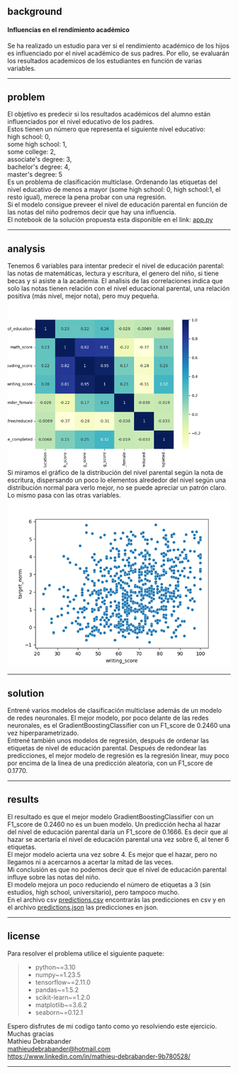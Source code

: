 ## background
#### Influencias en el rendimiento académico
Se ha realizado un estudio para ver si el rendimiento académico de los hijos es influenciado por el nivel académico de sus padres. Por ello, se evaluarán los resultados academicos de los estudiantes en función de varias variables.
***
## problem
El objetivo es predecir si los resultados académicos del alumno están influenciados por el nivel educativo de los padres.  
Estos tienen un número que representa el siguiente nivel educativo:  
high school: 0,  
some high school: 1,  
some college: 2,  
associate's degree: 3,  
bachelor's degree: 4,  
master's degree: 5  
Es un problema de clasificación multiclase. Ordenando las etiquetas del nivel educativo de menos a mayor (some high school: 0, high school:1, el resto igual), merece la pena probar con una regresión.  
Si el modelo consigue preveer el nivel de educación parental en función de las notas del niño podremos decir que hay una influencia.  
El notebook de la solución propuesta esta disponible en el link: [app.py](/app.py) 
***
## analysis
Tenemos 6 variables para intentar predecir el nivel de educación parental: las notas de matemáticas, lectura y escritura, el genero del niño, si tiene becas y si asiste a la academia. El analisis de las correlaciones indica que solo las notas tienen relación con el nivel educacional parental, una relación positiva (más nivel, mejor nota), pero muy pequeña.  
![Alt text](/correlaciones.png)  
Si miramos el gráfico de la distribución del nivel parental según la nota de escritura, dispersando un poco lo elementos alrededor del nivel según una distribución normal para verlo mejor, no se puede apreciar un patrón claro. Lo mismo pasa con las otras variables.  
![Alt text](/relación_nivel_de_educacion_parental_VS_nota_de_escritura_del_niño.png)  
***
## solution
Entrené varios modelos de clasificación multiclase además de un modelo de redes neuronales. El mejor modelo, por poco delante de las redes neuronales, es el GradientBoostingClassifier con un F1_score de 0.2460 una vez hiperparametrizado.  
Entrené también unos modelos de regresión, después de ordenar las etiquetas de nivel de educación parental. Después de redondear las predicciones, el mejor modelo de regresión es la regresión linear, muy poco por encima de la linea de una predicción aleatoria, con un F1_score de 0.1770.  
***
## results
El resultado es que el mejor modelo GradientBoostingClassifier con un F1_score de 0.2460 no es un buen modelo. Un predicción hecha al hazar del nivel de educación parental daría un F1_score de 0.1666. Es decir que al hazar se acertaría el nivel de educación parental una vez sobre 6, al tener 6 etiquetas.  
El mejor modelo acierta una vez sobre 4. Es mejor que el hazar, pero no llegamos ni a acercarnos a acertar la mitad de las veces.  
Mi conclusión es que no podemos decir que el nivel de educación parental influye sobre las notas del niño.  
El modelo mejora un poco reduciendo el número de etiquetas a 3 (sin estudios, high school, universitario), pero tampoco mucho.  
En el archivo csv [predictions.csv](/predictions.csv) encontrarás las predicciones en csv y en el archivo [predictions.json](/predictions.json) las predicciones en json.  
***
## license
Para resolver el problema utilice el siguiente paquete:
> - python~=3.10
> - numpy~=1.23.5
> - tensorflow~=2.11.0
> - pandas~=1.5.2
> - scikit-learn~=1.2.0
> - matplotlib~=3.6.2
> - seaborn~=0.12.1  

Espero disfrutes de mi codigo tanto como yo resolviendo este ejercicio.    
Muchas gracias   
Mathieu Debrabander  
mathieudebrabander@hotmail.com  
https://www.linkedin.com/in/mathieu-debrabander-9b780528/
***
